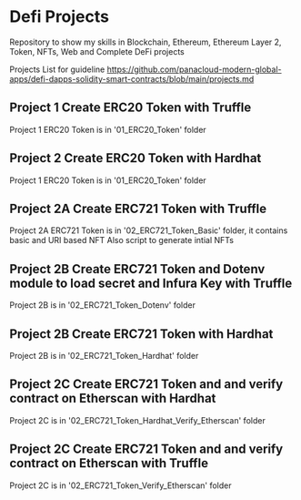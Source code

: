 # Defi Projects
Repository to show my skills in Blockchain, Ethereum, Ethereum Layer 2, Token, NFTs, Web and Complete DeFi projects

Projects List for guideline
https://github.com/panacloud-modern-global-apps/defi-dapps-solidity-smart-contracts/blob/main/projects.md


## Project 1 Create ERC20 Token with Truffle
Project 1 ERC20 Token is in '01_ERC20_Token' folder

## Project 2 Create ERC20 Token with Hardhat
Project 1 ERC20 Token is in '01_ERC20_Token' folder

## Project 2A Create ERC721 Token with Truffle
Project 2A ERC721 Token is in '02_ERC721_Token_Basic' folder, it contains basic and URI based NFT
Also script to generate intial NFTs

## Project 2B Create ERC721 Token and Dotenv module to load secret and Infura Key with Truffle
Project 2B is in '02_ERC721_Token_Dotenv' folder

## Project 2B Create ERC721 Token with Hardhat
Project 2B is in '02_ERC721_Token_Hardhat' folder

## Project 2C Create ERC721 Token and and verify contract on Etherscan with Hardhat
Project 2C is in '02_ERC721_Token_Hardhat_Verify_Etherscan' folder

## Project 2C Create ERC721 Token and and verify contract on Etherscan with Truffle
Project 2C is in '02_ERC721_Token_Verify_Etherscan' folder

